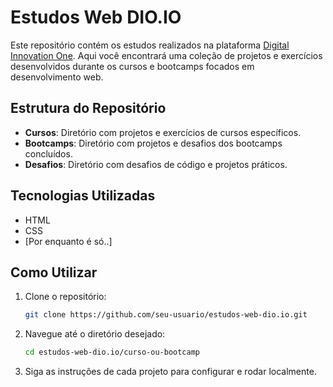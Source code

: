 # Estudos Web DIO.IO

Este repositório contém os estudos realizados na plataforma [Digital Innovation One](https://www.dio.me). Aqui você encontrará uma coleção de projetos e exercícios desenvolvidos durante os cursos e bootcamps focados em desenvolvimento web.

## Estrutura do Repositório

- **Cursos**: Diretório com projetos e exercícios de cursos específicos.
- **Bootcamps**: Diretório com projetos e desafios dos bootcamps concluídos.
- **Desafios**: Diretório com desafios de código e projetos práticos.

## Tecnologias Utilizadas

- HTML
- CSS
- [Por enquanto é só..]

## Como Utilizar

1. Clone o repositório:
    ```bash
    git clone https://github.com/seu-usuario/estudos-web-dio.io.git
    ```

2. Navegue até o diretório desejado:
    ```bash
    cd estudos-web-dio.io/curso-ou-bootcamp
    ```

3. Siga as instruções de cada projeto para configurar e rodar localmente.
